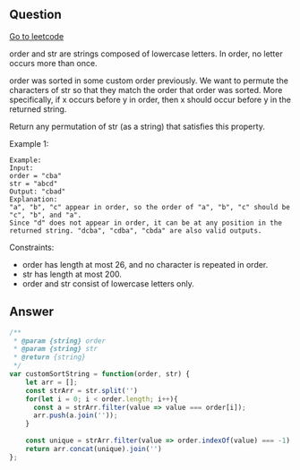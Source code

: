 ## Question

[Go to leetcode]('https://leetcode.com/explore/challenge/card/july-leetcoding-challenge-2021/609/week-2-july-8th-july-14th/3813/')

order and str are strings composed of lowercase letters. In order, no letter occurs more than once.

order was sorted in some custom order previously. We want to permute the characters of str so that they match the order that order was sorted. More specifically, if x occurs before y in order, then x should occur before y in the returned string.

Return any permutation of str (as a string) that satisfies this property.

Example 1:
```
Example:
Input: 
order = "cba"
str = "abcd"
Output: "cbad"
Explanation: 
"a", "b", "c" appear in order, so the order of "a", "b", "c" should be "c", "b", and "a". 
Since "d" does not appear in order, it can be at any position in the returned string. "dcba", "cdba", "cbda" are also valid outputs.
```

Constraints:

- order has length at most 26, and no character is repeated in order.
- str has length at most 200.
- order and str consist of lowercase letters only.

## Answer

```js
/**
 * @param {string} order
 * @param {string} str
 * @return {string}
 */
var customSortString = function(order, str) {
    let arr = [];
    const strArr = str.split('')
    for(let i = 0; i < order.length; i++){
      const a = strArr.filter(value => value === order[i]);
      arr.push(a.join(''));
    }
    
    const unique = strArr.filter(value => order.indexOf(value) === -1)
    return arr.concat(unique).join('')
};
```